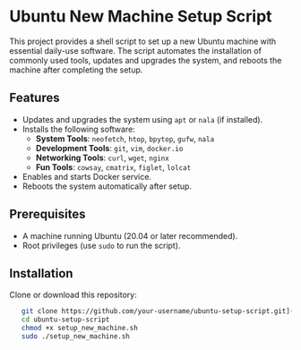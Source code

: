 # Ubuntu New Machine Setup Script

This project provides a shell script to set up a new Ubuntu machine with essential daily-use software. The script automates the installation of commonly used tools, updates and upgrades the system, and reboots the machine after completing the setup.

## Features

- Updates and upgrades the system using `apt` or `nala` (if installed).
- Installs the following software:
  - **System Tools**: `neofetch`, `htop`, `bpytop`, `gufw`, `nala`
  - **Development Tools**: `git`, `vim`, `docker.io`
  - **Networking Tools**: `curl`, `wget`, `nginx`
  - **Fun Tools**: `cowsay`, `cmatrix`, `figlet`, `lolcat`
- Enables and starts Docker service.
- Reboots the system automatically after setup.

## Prerequisites

- A machine running Ubuntu (20.04 or later recommended).
- Root privileges (use `sudo` to run the script).

## Installation

 Clone or download this repository:
```bash
   git clone https://github.com/your-username/ubuntu-setup-script.git](https://github.com/sinzn/setup_new_ubuntu.git
   cd ubuntu-setup-script
   chmod +x setup_new_machine.sh
   sudo ./setup_new_machine.sh
```
